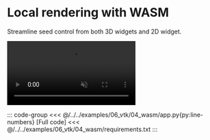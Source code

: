 # Local rendering with WASM

Streamline seed control from both 3D widgets and 2D widget.

<video control loop autoplay muted>
    <source
        src="/assets/videos/cfd-bike-480.m4v"
        alt="Bike CFD example"
    >
  </video>

::: code-group
<<< @/../../examples/06_vtk/04_wasm/app.py{py:line-numbers} [Full code]
<<< @/../../examples/06_vtk/04_wasm/requirements.txt 
:::
